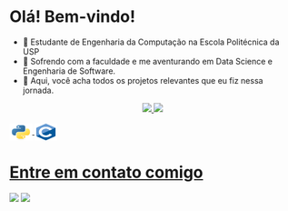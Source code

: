 # Olá! Bem-vindo!

- 🔭 Estudante de Engenharia da Computação na Escola Politécnica da USP
- 📖 Sofrendo com a faculdade e me aventurando em Data Science e Engenharia de Software.
- 💬 Aqui, você acha todos os projetos relevantes que eu fiz nessa jornada.

<div align="center">
  <a href="https://github.com/henriquepaes1">
  <img height="180em" src="https://github-readme-stats.vercel.app/api?username=henriquepaes1&show_icons=true&border_color=ffffff&theme=tokyonight&include_all_commits=true&count_private=true"/>
  <img height="180em" src="https://github-readme-stats.vercel.app/api/top-langs/?username=henriquepaes1&layout=compact&langs_count=7&theme=tokyonight"/>
</div>
 <div style="display: inline_block"><br>
  <img align="center" alt="hen-Python" height="30" width="40" src="https://raw.githubusercontent.com/devicons/devicon/master/icons/python/python-original.svg">
  <img align="center" alt="hen-C" height="30" width="40" src="https://raw.githubusercontent.com/devicons/devicon/master/icons/c/c-original.svg">
</div> 
  
# Entre em contato comigo
  
<div>
<a href=https://www.linkedin.com/in/henriquepaes1/" target="_blank"><img src="https://img.shields.io/badge/-LinkedIn-%230077B5?style=for-the-badge&logo=linkedin&logoColor=white" target="_blank"></a> 
<a href = "mailto:hpaesdesouza@gmail.com"><img src="https://img.shields.io/badge/-Gmail-%23333?style=for-the-badge&logo=gmail&logoColor=white" target="_blank"></a>
</div>
 
